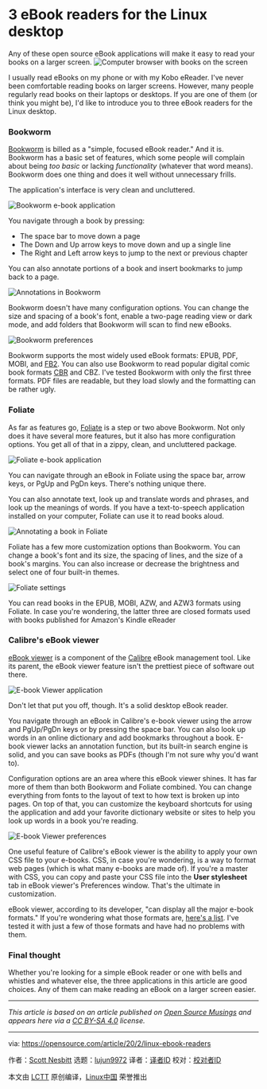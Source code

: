 [#]: collector: (lujun9972)
[#]: translator: (wenwensnow)
[#]: reviewer: ( )
[#]: publisher: ( )
[#]: url: ( )
[#]: subject: (3 eBook readers for the Linux desktop)
[#]: via: (https://opensource.com/article/20/2/linux-ebook-readers)
[#]: author: (Scott Nesbitt https://opensource.com/users/scottnesbitt)

3 eBook readers for the Linux desktop
======
Any of these open source eBook applications will make it easy to read
your books on a larger screen.
![Computer browser with books on the screen][1]

I usually read eBooks on my phone or with my Kobo eReader. I've never been comfortable reading books on larger screens. However, many people regularly read books on their laptops or desktops. If you are one of them (or think you might be), I'd like to introduce you to three eBook readers for the Linux desktop.

### Bookworm

[Bookworm][2] is billed as a "simple, focused eBook reader." And it is. Bookworm has a basic set of features, which some people will complain about being _too basic_ or lacking _functionality_ (whatever that word means). Bookworm does one thing and does it well without unnecessary frills.

The application's interface is very clean and uncluttered.

![Bookworm e-book application][3]

You navigate through a book by pressing:

  * The space bar to move down a page
  * The Down and Up arrow keys to move down and up a single line
  * The Right and Left arrow keys to jump to the next or previous chapter



You can also annotate portions of a book and insert bookmarks to jump back to a page.

![Annotations in Bookworm][4]

Bookworm doesn't have many configuration options. You can change the size and spacing of a book's font, enable a two-page reading view or dark mode, and add folders that Bookworm will scan to find new eBooks.

![Bookworm preferences][5]

Bookworm supports the most widely used eBook formats: EPUB, PDF, MOBI, and [FB2][6]. You can also use Bookworm to read popular digital comic book formats [CBR][7] and CBZ. I've tested Bookworm with only the first three formats. PDF files are readable, but they load slowly and the formatting can be rather ugly.

### Foliate

As far as features go, [Foliate][8] is a step or two above Bookworm. Not only does it have several more features, but it also has more configuration options. You get all of that in a zippy, clean, and uncluttered package.

![Foliate e-book application][9]

You can navigate through an eBook in Foliate using the space bar, arrow keys, or PgUp and PgDn keys. There's nothing unique there.

You can also annotate text, look up and translate words and phrases, and look up the meanings of words. If you have a text-to-speech application installed on your computer, Foliate can use it to read books aloud.

![Annotating a book in Foliate][10]

Foliate has a few more customization options than Bookworm. You can change a book's font and its size, the spacing of lines, and the size of a book's margins. You can also increase or decrease the brightness and select one of four built-in themes.

![Foliate settings][11]

You can read books in the EPUB, MOBI, AZW, and AZW3 formats using Foliate. In case you're wondering, the latter three are closed formats used with books published for Amazon's Kindle eReader

### Calibre's eBook viewer

[eBook viewer][12] is a component of the [Calibre][13] eBook management tool. Like its parent, the eBook viewer feature isn't the prettiest piece of software out there.

![E-book Viewer application][14]

Don't let that put you off, though. It's a solid desktop eBook reader.

You navigate through an eBook in Calibre's e-book viewer using the arrow and PgUp/PgDn keys or by pressing the space bar. You can also look up words in an online dictionary and add bookmarks throughout a book. E-book viewer lacks an annotation function, but its built-in search engine is solid, and you can save books as PDFs (though I'm not sure why you'd want to).

Configuration options are an area where this eBook viewer shines. It has far more of them than both Bookworm and Foliate combined. You can change everything from fonts to the layout of text to how text is broken up into pages. On top of that, you can customize the keyboard shortcuts for using the application and add your favorite dictionary website or sites to help you look up words in a book you're reading.

![E-book Viewer preferences][15]

One useful feature of Calibre's eBook viewer is the ability to apply your own CSS file to your e-books. CSS, in case you're wondering, is a way to format web pages (which is what many e-books are made of). If you're a master with CSS, you can copy and paste your CSS file into the **User stylesheet** tab in eBook viewer's Preferences window. That's the ultimate in customization.

eBook viewer, according to its developer, "can display all the major e-book formats." If you're wondering what those formats are, [here's a list][16]. I've tested it with just a few of those formats and have had no problems with them.

### Final thought

Whether you're looking for a simple eBook reader or one with bells and whistles and whatever else, the three applications in this article are good choices. Any of them can make reading an eBook on a larger screen easier.

* * *

_This article is based on an article published on [Open Source Musings][17] and appears here via a [CC BY-SA 4.0][18] license._

--------------------------------------------------------------------------------

via: https://opensource.com/article/20/2/linux-ebook-readers

作者：[Scott Nesbitt][a]
选题：[lujun9972][b]
译者：[译者ID](https://github.com/译者ID)
校对：[校对者ID](https://github.com/校对者ID)

本文由 [LCTT](https://github.com/LCTT/TranslateProject) 原创编译，[Linux中国](https://linux.cn/) 荣誉推出

[a]: https://opensource.com/users/scottnesbitt
[b]: https://github.com/lujun9972
[1]: https://opensource.com/sites/default/files/styles/image-full-size/public/lead-images/computer_browser_program_books_read.jpg?itok=iNMWe8Bu (Computer browser with books on the screen)
[2]: https://babluboy.github.io/bookworm/
[3]: https://opensource.com/sites/default/files/uploads/bookworm-reading.png (Bookworm e-book application)
[4]: https://opensource.com/sites/default/files/uploads/bookworm-annotations.png (Annotations in Bookworm)
[5]: https://opensource.com/sites/default/files/uploads/bookworm-preferences.png (Bookworm preferences)
[6]: https://en.wikipedia.org/wiki/FictionBook
[7]: https://en.wikipedia.org/wiki/Comic_book_archive
[8]: https://johnfactotum.github.io/foliate/
[9]: https://opensource.com/sites/default/files/uploads/foliate-reading.png (Foliate e-book application)
[10]: https://opensource.com/sites/default/files/uploads/foliate-annotation_0.png
[11]: https://opensource.com/sites/default/files/uploads/foliate-settings.png (Foliate settings)
[12]: https://calibre-ebook.com/about
[13]: https://opensourcemusings.com/managing-your-ebooks-with-calibre
[14]: https://opensource.com/sites/default/files/uploads/e-book_viewer-reading.png (E-book Viewer application)
[15]: https://opensource.com/sites/default/files/uploads/ebook-viewer-preferences.png (E-book Viewer preferences)
[16]: https://manual.calibre-ebook.com/faq.html#what-formats-does-calibre-support-conversion-to-from
[17]: https://opensourcemusings.com/three-ebook-readers-for-the-linux-desktop
[18]: https://creativecommons.org/licenses/by-sa/4.0/
